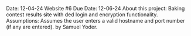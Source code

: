 Date: 12-04-24
Website #6
Due Date: 12-06-24
About this project: Baking contest results site with ded login and encryption functionality.
Assumptions: Assumes the user enters a valid hostname and port number (if any are entered).
by Samuel Yoder.
